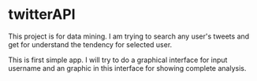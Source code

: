 # twitterAPI
This project is for data mining. I am trying to search any user's tweets and get for understand the tendency for selected user. 

This is first simple app. I will try to do a graphical interface for input username and an graphic in this interface for showing complete analysis. 

